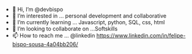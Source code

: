 - 👋 Hi, I’m @devbispo
- 👀 I’m interested in ... personal development and collaborative
- 🌱 I’m currently learning ... Javascript, python, SQL, css, html
- 💞️ I’m looking to collaborate on ...Softskills
- 📫 How to reach me ... @linkedin https://www.linkedin.com/in/felipe-bispo-sousa-4a04bb206/

<!---
devbispo/devbispo is a ✨ special ✨ repository because its `README.md` (this file) appears on your GitHub profile.
You can click the Preview link to take a look at your changes.
--->
